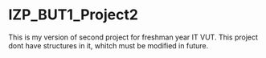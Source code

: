 # IZP_BUT1_Project2

This is my version of second project for freshman year IT VUT. This project dont have structures in it, whitch must be modified in future.
